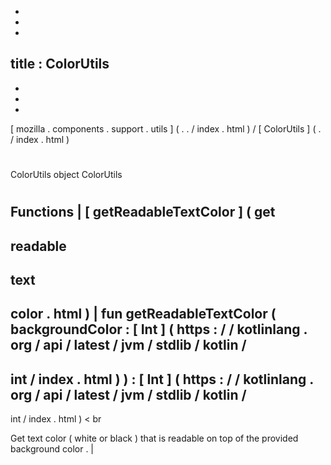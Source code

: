 -
-
-
title
:
ColorUtils
-
-
-
-
[
mozilla
.
components
.
support
.
utils
]
(
.
.
/
index
.
html
)
/
[
ColorUtils
]
(
.
/
index
.
html
)
#
ColorUtils
object
ColorUtils
#
#
#
Functions
|
[
getReadableTextColor
]
(
get
-
readable
-
text
-
color
.
html
)
|
fun
getReadableTextColor
(
backgroundColor
:
[
Int
]
(
https
:
/
/
kotlinlang
.
org
/
api
/
latest
/
jvm
/
stdlib
/
kotlin
/
-
int
/
index
.
html
)
)
:
[
Int
]
(
https
:
/
/
kotlinlang
.
org
/
api
/
latest
/
jvm
/
stdlib
/
kotlin
/
-
int
/
index
.
html
)
<
br
>
Get
text
color
(
white
or
black
)
that
is
readable
on
top
of
the
provided
background
color
.
|

